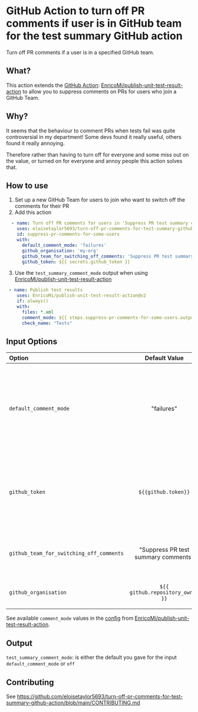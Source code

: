 # GitHub Action to turn off PR comments if user is in GitHub team for the test summary GitHub action

Turn off PR comments if a user is in a specified GitHub team.  

## What?

This action extends the [GitHub Action](https://github.com/marketplace/actions/publish-test-results): [EnricoMi/publish-unit-test-result-action](https://github.com/EnricoMi/publish-unit-test-result-action) to allow you to suppress comments on PRs for users who join a GitHub Team.

## Why?

It seems that the behaviour to comment PRs when tests fail was quite controversial in my department!  Some devs found it really useful, others found it really annoying.

Therefore rather than having to turn off for everyone and some miss out on the value, or turned on for everyone and annoy people this action solves that.

## How to use

1. Set up a new GitHub Team for users to join who want to switch off the comments for their PR
2. Add this action

  ```yaml
    - name: Turn off PR comments for users in 'Suppress PR test summary comments'
      uses: eloisetaylor5693/turn-off-pr-comments-for-test-summary-github-action@v2.0.1
      id: suppress-pr-comments-for-some-users
      with:
        default_comment_mode: 'failures'
        github_organisation: 'my-org'
        github_team_for_switching_off_comments: 'Suppress PR test summary comments'
        github_token: ${{ secrets.github_token }}
  ```

3. Use the `test_summary_comment_mode` output when using [EnricoMi/publish-unit-test-result-action](https://github.com/EnricoMi/publish-unit-test-result-action)

  ```yaml
   - name: Publish test results
      uses: EnricoMi/publish-unit-test-result-action@v2
      if: always()
      with:
        files: *.xml
        comment_mode: ${{ steps.suppress-pr-comments-for-some-users.outputs.test_summary_comment_mode }}
        check_name: "Tests"
  ```

## Input Options

|Option|Default Value|Description|
|:-----|:-----:|:----------|
|`default_comment_mode`|"failures"|The comment mode to use when a commit author isn't in any GitHub Teams for suppressing comments on the PR.|
|`github_token`|`${{github.token}}`|An alternative GitHub token, other than the default provided by GitHub Actions runner.|
|`github_team_for_switching_off_comments`|"Suppress PR test summary comments"|GitHub Team users can join to suppress comments on their PR.|
|`github_organisation`|`${{ github.repository_owner }}`|GitHub Organisation the team is part of.|

See available `comment_mode` values in the [config](https://github.com/EnricoMi/publish-unit-test-result-action?tab=readme-ov-file#configuration) from [EnricoMi/publish-unit-test-result-action](https://github.com/EnricoMi/publish-unit-test-result-action).

## Output

`test_summary_comment_mode`: is either the default you gave for the input `default_comment_mode` or `off`


## Contributing

See <https://github.com/eloisetaylor5693/turn-off-pr-comments-for-test-summary-github-action/blob/main/CONTRIBUTING.md>
